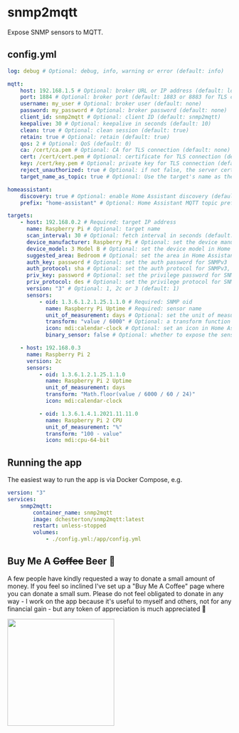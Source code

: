 # snmp2mqtt

Expose SNMP sensors to MQTT.

## config.yml

```yaml
log: debug # Optional: debug, info, warning or error (default: info)

mqtt:
    host: 192.168.1.5 # Optional: broker URL or IP address (default: localhost)
    port: 1884 # Optional: broker port (default: 1883 or 8883 for TLS connections)
    username: my_user # Optional: broker user (default: none)
    password: my_password # Optional: broker password (default: none)
    client_id: snmp2mqtt # Optional: client ID (default: snmp2mqtt)
    keepalive: 30 # Optional: keepalive in seconds (default: 10)
    clean: true # Optional: clean session (default: true)
    retain: true # Optional: retain (default: true)
    qos: 2 # Optional: QoS (default: 0)
    ca: /cert/ca.pem # Optional: CA for TLS connection (default: none)
    cert: /cert/cert.pem # Optional: certificate for TLS connection (default: none)
    key: /cert/key.pem # Optional: private key for TLS connection (default: none)
    reject_unauthorized: true # Optional: if not false, the server certificate is verified against the list of supplied CAs. Override with caution (default: true when using TLS)
    target_name_as_topic: true # Optional: Use the target's name as the MQTT topic instead of the host (default: false)

homeassistant:
    discovery: true # Optional: enable Home Assistant discovery (default: false)
    prefix: "home-assistant" # Optional: Home Assistant MQTT topic prefix (default: homeassistant)

targets:
    - host: 192.168.0.2 # Required: target IP address
      name: Raspberry Pi # Optional: target name
      scan_interval: 30 # Optional: fetch interval in seconds (default: 10)
      device_manufacturer: Raspberry Pi # Optional: set the device manufacturer in Home Assistant
      device_model: 3 Model B # Optional: set the device model in Home Assistant
      suggested_area: Bedroom # Optional: set the area in Home Assistant
      auth_key: password # Optional: set the auth password for SNMPv3
      auth_protocol: sha # Optional: set the auth protocol for SNMPv3, one of sha or md5
      priv_key: password # Optional: set the privilege password for SNMPv3
      priv_protocol: des # Optional: set the privilege protocol for SNMPv3, one of des, aes, aes256b or aes256r
      version: "3" # Optional: 1, 2c or 3 (default: 1)
      sensors:
          - oid: 1.3.6.1.2.1.25.1.1.0 # Required: SNMP oid
            name: Raspberry Pi Uptime # Required: sensor name
            unit_of_measurement: days # Optional: set the unit of measurement in Home Assistant
            transform: "value / 6000" # Optional: a transform function written in JavaScript
            icon: mdi:calendar-clock # Optional: set an icon in Home Assistant
            binary_sensor: false # Optional: whether to expose the sensor as a binary sensor in Home Assistant

    - host: 192.168.0.3
      name: Raspberry Pi 2
      version: 2c
      sensors:
          - oid: 1.3.6.1.2.1.25.1.1.0
            name: Raspberry Pi 2 Uptime
            unit_of_measurement: days
            transform: "Math.floor(value / 6000 / 60 / 24)"
            icon: mdi:calendar-clock

          - oid: 1.3.6.1.4.1.2021.11.11.0
            name: Raspberry Pi 2 CPU
            unit_of_measurement: "%"
            transform: "100 - value"
            icon: mdi:cpu-64-bit
```

## Running the app

The easiest way to run the app is via Docker Compose, e.g.

```yaml
version: "3"
services:
    snmp2mqtt:
        container_name: snmp2mqtt
        image: dchesterton/snmp2mqtt:latest
        restart: unless-stopped
        volumes:
            - ./config.yml:/app/config.yml
```

## Buy Me A ~~Coffee~~ Beer 🍻

A few people have kindly requested a way to donate a small amount of money. If you feel so inclined I've set up a "Buy Me A Coffee"
page where you can donate a small sum. Please do not feel obligated to donate in any way - I work on the app because it's
useful to myself and others, not for any financial gain - but any token of appreciation is much appreciated 🙂

<a href="https://www.buymeacoffee.com/dchesterton"><img src="https://img.buymeacoffee.com/api/?url=aHR0cHM6Ly9pbWcuYnV5bWVhY29mZmVlLmNvbS9hcGkvP25hbWU9ZGNoZXN0ZXJ0b24mc2l6ZT0zMDAmYmctaW1hZ2U9Ym1jJmJhY2tncm91bmQ9ZmY4MTNm&creator=dchesterton&is_creating=building%20software%20to%20help%20create%20awesome%20homes&design_code=1&design_color=%23ff813f&slug=dchesterton" height="240" /></a>

